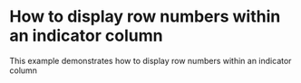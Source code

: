 # How to display row numbers within an indicator column


<p>This example demonstrates how to display row numbers within an indicator column</p>

<br/>



